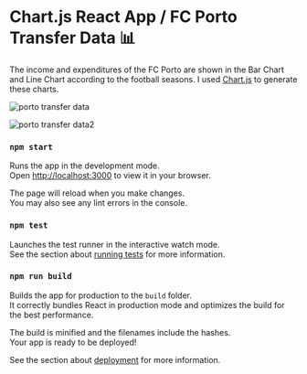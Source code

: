 # Chart.js React App / FC Porto Transfer Data 📊

The income and expenditures of the FC Porto are shown in the Bar Chart and Line Chart according to the football seasons. I used [Chart.js](https://www.chartjs.org/) to generate these charts.

![porto transfer data](https://user-images.githubusercontent.com/60944453/173253066-4c9c3e84-618e-4b65-b8e4-67ddcc5fc1e6.PNG)

![porto transfer data2](https://user-images.githubusercontent.com/60944453/173253074-27d15eae-62cf-45a8-ae97-85499fe8106f.png)




### `npm start`

Runs the app in the development mode.\
Open [http://localhost:3000](http://localhost:3000) to view it in your browser.

The page will reload when you make changes.\
You may also see any lint errors in the console.

### `npm test`

Launches the test runner in the interactive watch mode.\
See the section about [running tests](https://facebook.github.io/create-react-app/docs/running-tests) for more information.

### `npm run build`

Builds the app for production to the `build` folder.\
It correctly bundles React in production mode and optimizes the build for the best performance.

The build is minified and the filenames include the hashes.\
Your app is ready to be deployed!

See the section about [deployment](https://facebook.github.io/create-react-app/docs/deployment) for more information.